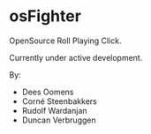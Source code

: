 osFighter
=========

OpenSource Roll Playing Click.

Currently under active development.

By:
 - Dees Oomens
 - Corné Steenbakkers
 - Rudolf Wardanjan
 - Duncan Verbruggen